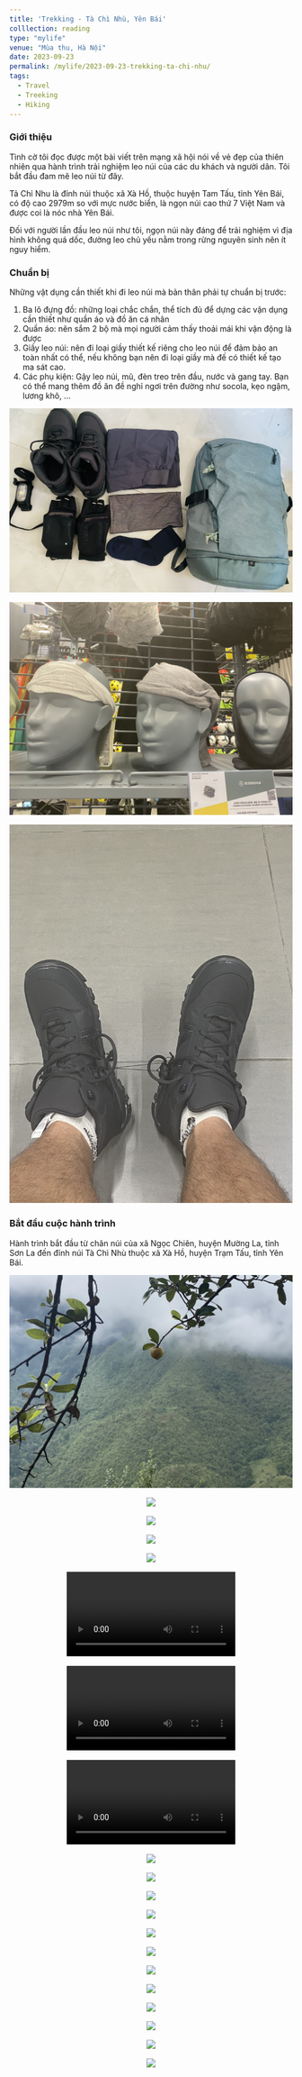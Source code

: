 ```yaml
---
title: 'Trekking - Tà Chì Nhù, Yên Bái'
colllection: reading
type: "mylife"
venue: "Mùa thu, Hà Nội"
date: 2023-09-23
permalink: /mylife/2023-09-23-trekking-ta-chi-nhu/
tags:
  - Travel
  - Treeking
  - Hiking
---
```


<head>
    <style type="text/css">
        figure{text-align: center;}
        math{text-align: center;}
    </style>
</head>

### Giới thiệu

Tình cờ tôi đọc được một bài viết trên mạng xã hội nói về vẻ đẹp của thiên nhiên qua hành trình trải nghiệm leo núi của các du khách và người dân. Tôi bắt đầu đam mê leo núi từ đây.

Tả Chỉ Nhu là đỉnh núi thuộc xã Xà Hồ, thuộc huyện Tam Tấu, tỉnh Yên Bái, có độ cao 2979m so với mực nước biển, là ngọn núi cao thứ 7 Việt Nam và được coi là nóc nhà Yên Bái.

Đối với người lần đầu leo núi như tôi, ngọn núi này đáng để trải nghiệm vì địa hình không quá dốc, đường leo chủ yếu nằm trong rừng nguyên sinh nên ít nguy hiểm.

### Chuẩn bị

Những vật dụng cần thiết khi đi leo núi mà bản thân phải tự chuẩn bị trước:

1. Ba lô đựng đồ: những loại chắc chắn, thể tích đủ để dựng các vận dụng cần thiết như quần áo và đồ ăn cá nhân  
2. Quần áo: nên sắm 2 bộ mà mọi người cảm thấy thoải mái khi vận động là được  
3. Giầy leo núi: nên đi loại giầy thiết kế riêng cho leo núi để đảm bảo an toàn nhất có thể, nếu không bạn nên đi loại giầy mà đế có thiết kế tạo ma sát cao.
4. Các phụ kiện: Gậy leo núi, mũ, đèn treo trên đầu, nước và gang tay. Bạn có thể mang thêm đồ ăn đề nghỉ ngơi trên đường như socola, kẹo ngậm, lương khô, ...


<p align="center">
    <img src='/images/mylife/trekking-ta-chi-nhu/essential_items.jpg'>
</p>

<p align="center">
    <img src='/images/mylife/trekking-ta-chi-nhu/headband_hat.jpg'>
</p>

<p align="center">
    <img src='/images/mylife/trekking-ta-chi-nhu/trekking_shoe.jpg'>
</p>


### Bắt đầu cuộc hành trình

Hành trình bắt đầu từ chân núi của xã Ngọc Chiên, huyện Mường La, tỉnh Sơn La đến đỉnh núi Tà Chì Nhù thuộc xã Xà Hồ, huyện Trạm Tấu, tỉnh Yên Bái.

<p align="center">
    <img src='/images/mylife/trekking-ta-chi-nhu/chan_nui_1.jpg'>
</p>

<p align="center">
    <img src='/images/mylife/trekking-ta-chi-nhu/chan_nui_2.jpg'>
</p>

<p align="center">
    <img src='/images/mylife/trekking-ta-chi-nhu/len_nui_1.jpg'>
</p>

<p align="center">
    <img src='/images/mylife/trekking-ta-chi-nhu/len_nui_2.jpg'>
</p>    

<p align="center">
    <img src='/images/mylife/trekking-ta-chi-nhu/len_nui_3.jpg'>
</p>

<p align="center">
<video controls>
    <source src='/images/mylife/trekking-ta-chi-nhu/len_nui_4.MOV' type='video/mp4'>
</video>
</p>

<p align="center">
<video controls>
    <source src='/images/mylife/trekking-ta-chi-nhu/dinh_nui_19.mov' type='video/mp4'>
</video>
</p>

<p align="center">
<video controls>
    <source src='/images/mylife/trekking-ta-chi-nhu/dinh_nui_8.mov' type='video/mp4'>
</video>
</p>

<p align="center">
    <img src='/images/mylife/trekking-ta-chi-nhu/dinh_nui_7.jpg'>
</p>

<p align="center">
    <img src='/images/mylife/trekking-ta-chi-nhu/dinh_nui_8.jpg'>
</p>

<p align="center">
    <img src='/images/mylife/trekking-ta-chi-nhu/dinh_nui_9.jpg'>
</p>

<p align="center">
    <img src='/images/mylife/trekking-ta-chi-nhu/dinh_nui_10.jpg'>
</p>

<p align="center">
    <img src='/images/mylife/trekking-ta-chi-nhu/dinh_nui_11.jpg'>
</p>

<p align="center">
    <img src='/images/mylife/trekking-ta-chi-nhu/dinh_nui_12.jpg'>
</p>

<p align="center">
    <img src='/images/mylife/trekking-ta-chi-nhu/dinh_nui_13.jpg'>
</p>

<p align="center">
    <img src='/images/mylife/trekking-ta-chi-nhu/dinh_nui_14.jpg'>
</p>

<p align="center">
    <img src='/images/mylife/trekking-ta-chi-nhu/dinh_nui_15.jpg'>
</p>

<p align="center">
    <img src='/images/mylife/trekking-ta-chi-nhu/dinh_nui_16.jpg'>
</p>

<p align="center">
    <img src='/images/mylife/trekking-ta-chi-nhu//dinh_nui_17.jpg'>
</p>

<p align="center">
    <img src='/images/mylife/trekking-ta-chi-nhu/dinh_nui_18.jpg'>
</p>
